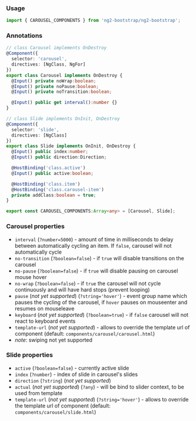 ### Usage
```typescript
import { CAROUSEL_COMPONENTS } from 'ng2-bootstrap/ng2-bootstrap';
```

### Annotations
```typescript
// class Carousel implements OnDestroy
@Component({
  selector: 'carousel',
  directives: [NgClass, NgFor]
})
export class Carousel implements OnDestroy {
  @Input() private noWrap:boolean;
  @Input() private noPause:boolean;
  @Input() private noTransition:boolean;

  @Input() public get interval():number {}
}

// class Slide implements OnInit, OnDestroy
@Component({
  selector: 'slide',
  directives: [NgClass]
})
export class Slide implements OnInit, OnDestroy {
  @Input() public index:number;
  @Input() public direction:Direction;

  @HostBinding('class.active')
  @Input() public active:boolean;

  @HostBinding('class.item')
  @HostBinding('class.carousel-item')
  private addClass:boolean = true;
}

export const CAROUSEL_COMPONENTS:Array<any> = [Carousel, Slide];
```

### Carousel properties
- `interval` (`?number=5000`) - amount of time in milliseconds to delay between automatically cycling an item. If `false`, carousel will not automatically cycle
- `no-transition` (`?boolean=false`) - if `true` will disable transitions on the carousel
- `no-pause` (`?boolean=false`) - if `true` will disable pausing on carousel mouse hover
- `no-wrap` (`?boolean=false`) - if `true` the carousel will not cycle continuously and will have hard stops (prevent looping)
- `pause` (*not yet supported*) (`?string='hover'`) - event group name which pauses the cycling of the carousel, if `hover` pauses on mouseenter and resumes on mouseleave
- `keyboard` (*not yet supported*) (`?boolean=true`) - if `false` carousel will not react to keyboard events
- `template-url` (*not yet supported*) - allows to override the template url of component (default: `components/carousel/carousel.html`)
- *note*: swiping not yet supported

### Slide properties
- `active` (`?boolean=false`) - currently active slide
- `index` (`?number`) - index of slide in carousel's slides
- `direction` (`?string`) (*not yet supported*)
- `actual` (*not yet supported*) (`?any`) - will be bind to slider context, to be used from template
- `template-url` (*not yet supported*) (`?string='hover'`) - allows to override the template url of component (default: `components/carousel/slide.html`)
